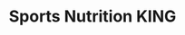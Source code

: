---
title: "Sports Nutrition KING"
url: /racine/sports-nutrition-king/
shop: nutrition supplements
---